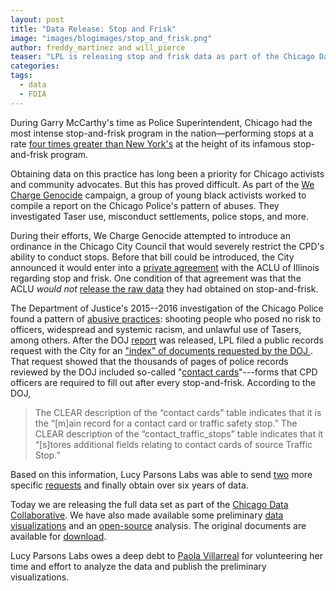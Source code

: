 ```yaml
---
layout: post
title: "Data Release: Stop and Frisk"
image: "images/blogimages/stop_and_frisk.png"
author: freddy_martinez and will_pierce
teaser: "LPL is releasing stop and frisk data as part of the Chicago Data Collaborative"
categories:
tags:
  - data
  - FOIA
---
```


During Garry McCarthy's time as Police Superintendent, Chicago had the most intense stop-and-frisk program in the nation—performing stops at a rate [four times greater than New York's](https://www.aclu-il.org/sites/default/files/wp-content/uploads/2015/03/ACLU_StopandFrisk_6.pdf) at the height of its infamous stop-and-frisk program.

Obtaining data on this practice has long been a priority for Chicago activists and community advocates. But this has proved difficult. As part of the [We Charge Genocide](http://wechargegenocide.org) campaign, a group of young black activists worked to compile a report on the Chicago Police's pattern of abuses. They investigated Taser use, misconduct settlements, police stops, and more.

During their efforts, We Charge Genocide attempted to introduce an ordinance in the Chicago City Council that would severely restrict the CPD's ability to conduct stops. Before that bill could be introduced, the City announced it would enter into a [private agreement](http://www.truth-out.org/news/item/32361-aclu-of-illinois-sells-out-chicago-s-black-youth) with the ACLU of Illinois regarding stop and frisk. One condition of that agreement was that the ACLU *would not* [release the raw data](http://wechargegenocide.org/an-open-letter-to-the-aclu-of-illinois-regarding-stop-frisk/) they had obtained on stop-and-frisk.

The Department of Justice's 2015--2016 investigation of the Chicago Police found a pattern of [abusive practices](https://www.theatlantic.com/news/archive/2017/01/justice-department-chicago-police-report/513113/): shooting people who posed no risk to officers, widespread and systemic racism, and unlawful use of Tasers, among others. After the DOJ [report](https://www.justice.gov/opa/file/925846/download) was released, LPL filed a public records request with the City for an ["index" of documents requested by the DOJ ](https://www.muckrock.com/foi/chicago-169/city-hall-all-doj-documents-32678/) . That request showed that the thousands of pages of police records reviewed by the DOJ included so-called "[contact cards](https://www.documentcloud.org/documents/4443649-2016-11-14-Ltr-From-LG-to-Taft-Re-USDOJ-Seventh.html#document/p3/a419234)"---forms that CPD officers are required to fill out after every stop-and-frisk. According to the DOJ,

> The CLEAR description of the “contact cards” table indicates that it is the “[m]ain record for a contact card or traffic safety stop.” The CLEAR description of the “contact_traffic_stops” table indicates that it “[s]tores additional fields relating to contact cards of source Traffic Stop.”

Based on this information, Lucy Parsons Labs was able to send [two](https://www.muckrock.com/foi/chicago-169/cpd-contact-cards-2012-2014-38540/) more specific [requests](https://www.muckrock.com/foi/chicago-169/cpd-contact-cards-2014-2016-34241/) and finally obtain over six years of data.

Today we are releasing the full data set as part of the [Chicago Data Collaborative](https://chicagodatacollaborative.org/). We have also made available some preliminary [data visualizations](https://dataforjustice.github.io/chicagostopandfrisk/) and an [open-source](https://github.com/DataForJustice/chicagostopandfrisk) analysis. The original documents are available for [download](https://www.dropbox.com/sh/lq4uvm5bb2ikur7/AAB4AuGpbTvHFcMP8xq4rfsJa?dl=0).

Lucy Parsons Labs owes a deep debt to [Paola Villarreal](https://twitter.com/paw) for volunteering her time and effort to analyze the data and publish the preliminary visualizations.
